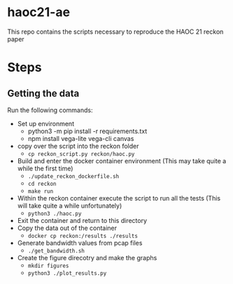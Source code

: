 # haoc21-ae

This repo contains the scripts necessary to reproduce the HAOC 21 reckon paper

# Steps

## Getting the data
Run the following commands:
- Set up environment
  - python3 -m pip install -r requirements.txt
  - npm install vega-lite vega-cli canvas
- copy over the script into the reckon folder
  - `cp reckon_script.py reckon/haoc.py`
- Build and enter the docker container environment (This may take quite a while the first time)
  - `./update_reckon_dockerfile.sh`
  - `cd reckon`
  - `make run`
- Within the reckon container execute the script to run all the tests (This will take quite a while unfortunately)
  - `python3 ./haoc.py`
- Exit the container and return to this directory
- Copy the data out of the container
  - `docker cp reckon:/results ./results`
- Generate bandwidth values from pcap files
  - `./get_bandwidth.sh`
- Create the figure direcotry and make the graphs
  - `mkdir figures`
  - `python3 ./plot_results.py`
